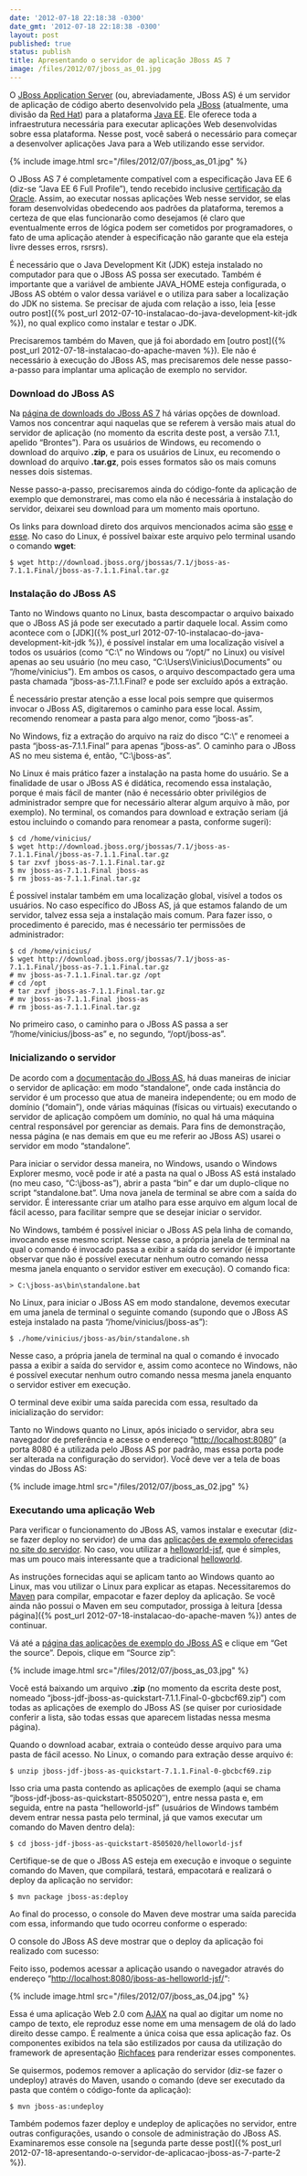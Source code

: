 ```yaml
---
date: '2012-07-18 22:18:38 -0300'
date_gmt: '2012-07-18 22:18:38 -0300'
layout: post
published: true
status: publish
title: Apresentando o servidor de aplicação JBoss AS 7
image: /files/2012/07/jboss_as_01.jpg
---
```


O [JBoss Application Server](http://www.jboss.org/jbossas/) (ou, abreviadamente, JBoss AS) é um servidor de aplicação de código aberto desenvolvido pela [JBoss](http://www.jboss.org/) (atualmente, uma divisão da [Red Hat](http://www.redhat.com/)) para a plataforma [Java EE](http://www.oracle.com/technetwork/java/javaee/). Ele oferece toda a infraestrutura necessária para executar aplicações Web desenvolvidas sobre essa plataforma. Nesse post, você saberá o necessário para começar a desenvolver aplicações Java para a Web utilizando esse servidor.

{% include image.html src="/files/2012/07/jboss_as_01.jpg" %}

<!--more-->

O JBoss AS 7 é completamente compatível com a especificação Java EE 6 (diz-se “Java EE 6 Full Profile”), tendo recebido inclusive [certificação da Oracle](http://www.oracle.com/technetwork/java/javaee/overview/compatibility-jsp-136984.html). Assim, ao executar nossas aplicações Web nesse servidor, se elas foram desenvolvidas obedecendo aos padrões da plataforma, teremos a certeza de que elas funcionarão como desejamos (é claro que eventualmente erros de lógica podem ser cometidos por programadores, o fato de uma aplicação atender à especificação não garante que ela esteja livre desses erros, rsrsrs).

É necessário que o Java Development Kit (JDK) esteja instalado no computador para que o JBoss AS possa ser executado. Também é importante que a variável de ambiente JAVA_HOME esteja configurada, o JBoss AS obtém o valor dessa variável e o utiliza para saber a localização do JDK no sistema. Se precisar de ajuda com relação a isso, leia [esse outro post]({% post_url 2012-07-10-instalacao-do-java-development-kit-jdk %}), no qual explico como instalar e testar o JDK.

Precisaremos também do Maven, que já foi abordado em [outro post]({% post_url 2012-07-18-instalacao-do-apache-maven %}). Ele não é necessário à execução do JBoss AS, mas precisaremos dele nesse passo-a-passo para implantar uma aplicação de exemplo no servidor.

### Download do JBoss AS

Na [página de downloads do JBoss AS 7](http://www.jboss.org/jbossas/downloads/) há várias opções de download. Vamos nos concentrar aqui naquelas que se referem à versão mais atual do servidor de aplicação (no momento da escrita deste post, a versão 7.1.1, apelido “Brontes”). Para os usuários de Windows, eu recomendo o download do arquivo **.zip**, e para os usuários de Linux, eu recomendo o download do arquivo **.tar.gz**, pois esses formatos são os mais comuns nesses dois sistemas.

Nesse passo-a-passo, precisaremos ainda do código-fonte da aplicação de exemplo que demonstrarei, mas como ela não é necessária à instalação do servidor, deixarei seu download para um momento mais oportuno.

Os links para download direto dos arquivos mencionados acima são [esse](http://download.jboss.org/jbossas/7.1/jboss-as-7.1.1.Final/jboss-as-7.1.1.Final.zip) e [esse](http://download.jboss.org/jbossas/7.1/jboss-as-7.1.1.Final/jboss-as-7.1.1.Final.tar.gz). No caso do Linux, é possível baixar este arquivo pelo terminal usando o comando **wget**:

```
$ wget http://download.jboss.org/jbossas/7.1/jboss-as-7.1.1.Final/jboss-as-7.1.1.Final.tar.gz
```

### Instalação do JBoss AS

Tanto no Windows quanto no Linux, basta descompactar o arquivo baixado que o JBoss AS já pode ser executado a partir daquele local. Assim como acontece com o [JDK]({% post_url 2012-07-10-instalacao-do-java-development-kit-jdk %}), é possível instalar em uma localização visível a todos os usuários (como “C:\” no Windows ou “/opt/” no Linux) ou visível apenas ao seu usuário (no meu caso, “C:\Users\Vinicius\Documents” ou “/home/vinicius”). Em ambos os casos, o arquivo descompactado gera uma pasta chamada “jboss-as-7.1.1.Final? e pode ser excluído após a extração.

É necessário prestar atenção a esse local pois sempre que quisermos invocar o JBoss AS, digitaremos o caminho para esse local. Assim, recomendo renomear a pasta para algo menor, como “jboss-as”.

No Windows, fiz a extração do arquivo na raiz do disco “C:\” e renomeei a pasta “jboss-as-7.1.1.Final” para apenas “jboss-as”. O caminho para o JBoss AS no meu sistema é, então, “C:\jboss-as”.

No Linux é mais prático fazer a instalação na pasta home do usuário. Se a finalidade de usar o JBoss AS é didática, recomendo essa instalação, porque é mais fácil de manter (não é necessário obter privilégios de administrador sempre que for necessário alterar algum arquivo à mão, por exemplo). No terminal, os comandos para download e extração seriam (já estou incluindo o comando para renomear a pasta, conforme sugeri):

```
$ cd /home/vinicius/
$ wget http://download.jboss.org/jbossas/7.1/jboss-as-7.1.1.Final/jboss-as-7.1.1.Final.tar.gz
$ tar zxvf jboss-as-7.1.1.Final.tar.gz
$ mv jboss-as-7.1.1.Final jboss-as
$ rm jboss-as-7.1.1.Final.tar.gz
```

É possível instalar também em uma localização global, visível a todos os usuários. No caso específico do JBoss AS, já que estamos falando de um servidor, talvez essa seja a instalação mais comum. Para fazer isso, o procedimento é parecido, mas é necessário ter permissões de administrador:

```
$ cd /home/vinicius/
$ wget http://download.jboss.org/jbossas/7.1/jboss-as-7.1.1.Final/jboss-as-7.1.1.Final.tar.gz
# mv jboss-as-7.1.1.Final.tar.gz /opt
# cd /opt
# tar zxvf jboss-as-7.1.1.Final.tar.gz
# mv jboss-as-7.1.1.Final jboss-as
# rm jboss-as-7.1.1.Final.tar.gz
```

No primeiro caso, o caminho para o JBoss AS passa a ser “/home/vinicius/jboss-as” e, no segundo, “/opt/jboss-as”.

### Inicializando o servidor

De acordo com a [documentação do JBoss AS](https://docs.jboss.org/author/display/AS71/Getting+Started+Guide), há duas maneiras de iniciar o servidor de aplicação: em modo “standalone”, onde cada instância do servidor é um processo que atua de maneira independente; ou em modo de domínio (“domain”), onde várias máquinas (físicas ou virtuais) executando o servidor de aplicação compõem um domínio, no qual há uma máquina central responsável por gerenciar as demais. Para fins de demonstração, nessa página (e nas demais em que eu me referir ao JBoss AS) usarei o servidor em modo “standalone”.

Para iniciar o servidor dessa maneira, no Windows, usando o Windows Explorer mesmo, você pode ir até a pasta na qual o JBoss AS está instalado (no meu caso, “C:\jboss-as”), abrir a pasta “bin” e dar um duplo-clique no script “standalone.bat”. Uma nova janela de terminal se abre com a saída do servidor. É interessante criar um atalho para esse arquivo em algum local de fácil acesso, para facilitar sempre que se desejar iniciar o servidor.

No Windows, também é possível iniciar o JBoss AS pela linha de comando, invocando esse mesmo script. Nesse caso, a própria janela de terminal na qual o comando é invocado passa a exibir a saída do servidor (é importante observar que não é possível executar nenhum outro comando nessa mesma janela enquanto o servidor estiver em execução). O comando fica:

```
> C:\jboss-as\bin\standalone.bat
```

No Linux, para iniciar o JBoss AS em modo standalone, devemos executar em uma janela de terminal o seguinte comando (supondo que o JBoss AS esteja instalado na pasta “/home/vinicius/jboss-as”):

```
$ ./home/vinicius/jboss-as/bin/standalone.sh
```

Nesse caso, a própria janela de terminal na qual o comando é invocado passa a exibir a saída do servidor e, assim como acontece no Windows, não é possível executar nenhum outro comando nessa mesma janela enquanto o servidor estiver em execução.

O terminal deve exibir uma saída parecida com essa, resultado da inicialização do servidor:

<script type="syntaxhighlighter" class="brush: text"><![CDATA[
=========================================================================

JBoss Bootstrap Environment

JBOSS_HOME: /home/vinicius/jboss-as

JAVA: /opt/jdk1.7.0/bin/java

JAVA_OPTS:  -server -XX:+TieredCompilation -Xms64m -Xmx512m -XX:MaxPermSize=256m -Djava.net.preferIPv4Stack=true -Dorg.jboss.resolver.warning=true -Dsun.rmi.dgc.client.gcInterval=3600000 -Dsun.rmi.dgc.server.gcInterval=3600000 -Djboss.modules.system.pkgs=org.jboss.byteman -Djava.awt.headless=true -Djboss.server.default.config=standalone.xml

=========================================================================

04:35:28,890 INFO  [org.jboss.modules] JBoss Modules version 1.1.1.GA
04:35:29,488 INFO  [org.jboss.msc] JBoss MSC version 1.0.2.GA
04:35:29,647 INFO  [org.jboss.as] JBAS015899: JBoss AS 7.1.1.Final "Brontes" starting
04:35:32,341 INFO  [org.xnio] XNIO Version 3.0.3.GA
04:35:32,366 INFO  [org.xnio.nio] XNIO NIO Implementation Version 3.0.3.GA
04:35:32,457 INFO  [org.jboss.as.server] JBAS015888: Creating http management service using socket-binding (management-http)
04:35:32,468 INFO  [org.jboss.remoting] JBoss Remoting version 3.2.3.GA
04:35:32,623 INFO  [org.jboss.as.logging] JBAS011502: Removing bootstrap log handlers
04:35:32,662 INFO  [org.jboss.as.configadmin] (ServerService Thread Pool -- 26) JBAS016200: Activating ConfigAdmin Subsystem
04:35:32,831 INFO  [org.jboss.as.clustering.infinispan] (ServerService Thread Pool -- 31) JBAS010280: Activating Infinispan subsystem.
04:35:33,167 INFO  [org.jboss.as.naming] (ServerService Thread Pool -- 38) JBAS011800: Activating Naming Subsystem
04:35:33,193 INFO  [org.jboss.as.osgi] (ServerService Thread Pool -- 39) JBAS011940: Activating OSGi Subsystem
04:35:33,269 INFO  [org.jboss.as.connector] (MSC service thread 1-2) JBAS010408: Starting JCA Subsystem (JBoss IronJacamar 1.0.9.Final)
04:35:33,393 INFO  [org.jboss.as.security] (ServerService Thread Pool -- 44) JBAS013101: Activating Security Subsystem
04:35:33,514 INFO  [org.jboss.as.webservices] (ServerService Thread Pool -- 48) JBAS015537: Activating WebServices Extension
04:35:33,515 INFO  [org.jboss.as.security] (MSC service thread 1-1) JBAS013100: Current PicketBox version=4.0.7.Final
04:35:33,588 INFO  [org.jboss.as.connector.subsystems.datasources] (ServerService Thread Pool -- 27) JBAS010403: Deploying JDBC-compliant driver class org.h2.Driver (version 1.3)
04:35:33,549 INFO  [org.jboss.as.naming] (MSC service thread 1-2) JBAS011802: Starting Naming Service
04:35:34,470 INFO  [org.jboss.as.mail.extension] (MSC service thread 1-1) JBAS015400: Bound mail session 1
04:35:34,530 INFO  [org.jboss.ws.common.management.AbstractServerConfig] (MSC service thread 1-2) JBoss Web Services - Stack CXF Server 4.0.2.GA
04:35:35,289 INFO  [org.apache.coyote.http11.Http11Protocol] (MSC service thread 1-2) Starting Coyote HTTP/1.1 on http--127.0.0.1-8080
04:35:35,866 INFO  [org.jboss.as.remoting] (MSC service thread 1-2) JBAS017100: Listening on /127.0.0.1:9999
04:35:36,060 INFO  [org.jboss.as.server.deployment.scanner] (MSC service thread 1-2) JBAS015012: Started FileSystemDeploymentService for directory /home/vinicius/jboss-as/standalone/deployments
04:35:36,119 INFO  [org.jboss.as.remoting] (MSC service thread 1-2) JBAS017100: Listening on /127.0.0.1:4447
04:35:36,270 INFO  [org.jboss.as.connector.subsystems.datasources] (MSC service thread 1-2) JBAS010400: Bound data source 1
04:35:36,294 INFO  [org.jboss.as] (Controller Boot Thread) JBAS015951: Admin console listening on http://127.0.0.1:9990
04:35:36,295 INFO  [org.jboss.as] (Controller Boot Thread) JBAS015874: JBoss AS 7.1.1.Final "Brontes" started in 8025ms - Started 133 of 208 services (74 services are passive or on-demand)
]]></script>

Tanto no Windows quanto no Linux, após iniciado o servidor, abra seu navegador de preferência e acesse o endereço “[http://localhost:8080](http://localhost:8080)” (a porta 8080 é a utilizada pelo JBoss AS por padrão, mas essa porta pode ser alterada na configuração do servidor). Você deve ver a tela de boas vindas do JBoss AS:

{% include image.html src="/files/2012/07/jboss_as_02.jpg" %}

### Executando uma aplicação Web

Para verificar o funcionamento do JBoss AS, vamos instalar e executar (diz-se fazer deploy no servidor) de uma das [aplicações de exemplo oferecidas no site do servidor](http://www.jboss.org/jdf/quickstarts/jboss-as-quickstart/). No caso, vou utilizar a [helloworld-jsf](http://www.jboss.org/jdf/quickstarts/jboss-as-quickstart/helloworld-jsf/), que é simples, mas um pouco mais interessante que a tradicional [helloworld](http://jboss.org/jdf/quickstarts/jboss-as-quickstart/helloworld/).

As instruções fornecidas aqui se aplicam tanto ao Windows quanto ao Linux, mas vou utilizar o Linux para explicar as etapas. Necessitaremos do [Maven](http://maven.apache.org/) para compilar, empacotar e fazer deploy da aplicação. Se você ainda não possui o Maven em seu computador, prossiga à leitura [dessa página]({% post_url 2012-07-18-instalacao-do-apache-maven %}) antes de continuar.

Vá até a [página das aplicações de exemplo do JBoss AS](http://www.jboss.org/jdf/quickstarts/jboss-as-quickstart/) e clique em “Get the source”. Depois, clique em “Source zip”:

{% include image.html src="/files/2012/07/jboss_as_03.jpg" %}

Você está baixando um arquivo **.zip** (no momento da escrita deste post, nomeado “jboss-jdf-jboss-as-quickstart-7.1.1.Final-0-gbcbcf69.zip”) com todas as aplicações de exemplo do JBoss AS (se quiser por curiosidade conferir a lista, são todas essas que aparecem listadas nessa mesma página).

Quando o download acabar, extraia o conteúdo desse arquivo para uma pasta de fácil acesso. No Linux, o comando para extração desse arquivo é:

```
$ unzip jboss-jdf-jboss-as-quickstart-7.1.1.Final-0-gbcbcf69.zip
```

Isso cria uma pasta contendo as aplicações de exemplo (aqui se chama “jboss-jdf-jboss-as-quickstart-8505020″), entre nessa pasta e, em seguida, entre na pasta “helloworld-jsf” (usuários de Windows também devem entrar nessa pasta pelo terminal, já que vamos executar um comando do Maven dentro dela):

```
$ cd jboss-jdf-jboss-as-quickstart-8505020/helloworld-jsf
```

Certifique-se de que o JBoss AS esteja em execução e invoque o seguinte comando do Maven, que compilará, testará, empacotará e realizará o deploy da aplicação no servidor:

```
$ mvn package jboss-as:deploy
```

Ao final do processo, o console do Maven deve mostrar uma saída parecida com essa, informando que tudo ocorreu conforme o esperado:

<script type="syntaxhighlighter" class="brush: text"><![CDATA[
Jul 18, 2012 1:50:00 PM org.xnio.Xnio
INFO: XNIO Version 3.0.3.GA
Jul 18, 2012 1:50:00 PM org.xnio.nio.NioXnio
INFO: XNIO NIO Implementation Version 3.0.3.GA
Jul 18, 2012 1:50:00 PM org.jboss.remoting3.EndpointImpl
INFO: JBoss Remoting version 3.2.3.GA
[INFO] ------------------------------------------------------------------------
[INFO] BUILD SUCCESS
[INFO] ------------------------------------------------------------------------
[INFO] Total time: 4:26.810s
[INFO] Finished at: Wed Jul 18 13:50:14 GMT+00:00 2012
[INFO] Final Memory: 9M/41M
[INFO] ------------------------------------------------------------------------
]]></script>

O console do JBoss AS deve mostrar que o deploy da aplicação foi realizado com sucesso:

<script type="syntaxhighlighter" class="brush: text"><![CDATA[
13:50:04,206 INFO  [org.jboss.as.repository] (management-handler-thread - 2) JBAS014900: Content added at location /root/jboss-as/standalone/data/content/1d/9f4c3c67cd2fb194ee4aacb3d990ab70da0b48/content
13:50:04,261 INFO  [org.jboss.as.server.deployment] (MSC service thread 1-2) JBAS015876: Starting deployment of "jboss-as-helloworld-jsf.war"
13:50:06,650 INFO  [org.jboss.weld.deployer] (MSC service thread 1-2) JBAS016002: Processing weld deployment jboss-as-helloworld-jsf.war
13:50:06,979 INFO  [org.jboss.weld.deployer] (MSC service thread 1-1) JBAS016005: Starting Services for CDI deployment: jboss-as-helloworld-jsf.war
13:50:07,045 INFO  [org.jboss.weld.Version] (MSC service thread 1-1) WELD-000900 1.1.5 (AS71)
13:50:07,578 INFO  [org.jboss.weld.deployer] (MSC service thread 1-2) JBAS016008: Starting weld service for deployment jboss-as-helloworld-jsf.war
13:50:08,753 INFO  [javax.enterprise.resource.webcontainer.jsf.config] (MSC service thread 1-2) Initializing Mojarra 2.1.7-jbossorg-1 (20120227-1401) for context '/jboss-as-helloworld-jsf'
13:50:11,774 INFO  [org.hibernate.validator.util.Version] (MSC service thread 1-2) Hibernate Validator 4.2.0.Final
13:50:14,120 INFO  [org.richfaces.log.Cache] (MSC service thread 1-2) Selected fallback cache factory
13:50:14,125 INFO  [org.richfaces.log.Cache] (MSC service thread 1-2) Creating LRUMap cache instance using parameters: {javax.faces.PROJECT_STAGE=Development}
13:50:14,186 INFO  [org.richfaces.log.Cache] (MSC service thread 1-2) Creating LRUMap cache instance of 512 items capacity
13:50:14,195 INFO  [org.richfaces.log.Application] (MSC service thread 1-2) RichFaces Core Implementation by JBoss by Red Hat, version v.4.2.0.Final
13:50:14,428 WARNING [org.richfaces.log.Application] (MSC service thread 1-2) JMS API was found on the classpath; if you want to enable RichFaces Push JMS integration, set context-param 'org.richfaces.push.jms.enabled' in web.xml
13:50:14,435 INFO  [javax.enterprise.resource.webcontainer.jsf.config] (MSC service thread 1-2) Monitoring jndi:/default-host/jboss-as-helloworld-jsf/WEB-INF/faces-config.xml for modifications
13:50:14,487 INFO  [org.jboss.web] (MSC service thread 1-2) JBAS018210: Registering web context: /jboss-as-helloworld-jsf
13:50:14,539 INFO  [org.jboss.as.server] (management-handler-thread - 2) JBAS018559: Deployed "jboss-as-helloworld-jsf.war"
]]></script>

Feito isso, podemos acessar a aplicação usando o navegador através do endereço “[http://localhost:8080/jboss-as-helloworld-jsf/](http://localhost:8080/jboss-as-helloworld-jsf/)“:

{% include image.html src="/files/2012/07/jboss_as_04.jpg" %}

Essa é uma aplicação Web 2.0 com [AJAX](http://www.w3schools.com/ajax/default.asp) na qual ao digitar um nome no campo de texto, ele reproduz esse nome em uma mensagem de olá do lado direito desse campo. É realmente a única coisa que essa aplicação faz. Os componentes exibidos na tela são estilizados por causa da utilização do framework de apresentação [Richfaces](http://www.jboss.org/richfaces/) para renderizar esses componentes.

Se quisermos, podemos remover a aplicação do servidor (diz-se fazer o undeploy) através do Maven, usando o comando (deve ser executado da pasta que contém o código-fonte da aplicação):

```
$ mvn jboss-as:undeploy
```

Também podemos fazer deploy e undeploy de aplicações no servidor, entre outras configurações, usando o console de administração do JBoss AS. Examinaremos esse console na [segunda parte desse post]({% post_url 2012-07-18-apresentando-o-servidor-de-aplicacao-jboss-as-7-parte-2 %}).